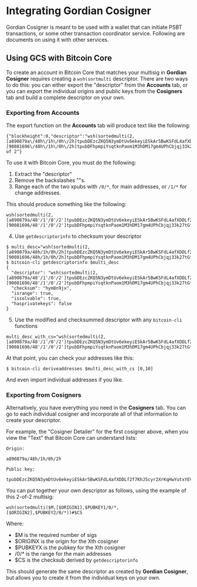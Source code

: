 # Integrating Gordian Cosigner

Gordian Cosigner is meant to be used with a wallet that can initiate PSBT transactions, or some other transaction coordinator service. Following are documents on using it with other services.

## Using GCS with Bitcoin Core

To create an account in Bitcoin Core that matches your multisig in **Gordian Cosigner** requires creating a `wsh(sortmulti` descriptor. There are two ways to do this: you can either export the "descriptor" from the **Accounts** tab, or you can export the individual origins and public keys from the **Cosigners** tab and build a complete descriptor on your own.

### Exporting from Accounts

The export function on the **Accounts** tab will produce text like the following:
```
{"blockheight":0,"descriptor":"wsh(sortedmulti(2,[a890879a\/48h\/1h\/0h\/2h]tpubDEzcZKQ5N3ymDtUv6ekeyiESkAr5BwKSFdL4afXDDLf2f7KhJ5cyr2XrKqHwYutxYEVoUcDxdTFM2qPvvr1nwaa7HtAeJN4b4RuGRhPSS83,[90081696\/48h\/1h\/0h\/2h]tpubDFhpmpiYsqtknPaom1M3hDM17gm4UPhCbjqj33k27tGf1bHWMcfyuNPLYozB1uzaaYyFz3CxJU7wzBdQ1FiRSfMaftbUYHgMZ5SrV5FcxV1))","label":"2 of 2"}
```
To use it with Bitcoin Core, you must do the following:

1. Extract the "descriptor"
2. Remove the backslashes "\"s.
3. Range each of the two xpubs with `/0/*`, for main addresses, or `/1/*` for change addresses.

This should produce something like the following:
```
wsh(sortedmulti(2,[a890879a/48'/1'/0'/2']tpubDEzcZKQ5N3ymDtUv6ekeyiESkAr5BwKSFdL4afXDDLf2f7KhJ5cyr2XrKqHwYutxYEVoUcDxdTFM2qPvvr1nwaa7HtAeJN4b4RuGRhPSS83/0/*,[90081696/48'/1'/0'/2']tpubDFhpmpiYsqtknPaom1M3hDM17gm4UPhCbjqj33k27tGf1bHWMcfyuNPLYozB1uzaaYyFz3CxJU7wzBdQ1FiRSfMaftbUYHgMZ5SrV5FcxV1/0/*))
```

4. Use `getdescriptorinfo` to checksum your descriptor

```
$ multi_desc="wsh(sortedmulti(2,[a890879a/48h/1h/0h/2h]tpubDEzcZKQ5N3ymDtUv6ekeyiESkAr5BwKSFdL4afXDDLf2f7KhJ5cyr2XrKqHwYutxYEVoUcDxdTFM2qPvvr1nwaa7HtAeJN4b4RuGRhPSS83/0/*,[90081696/48h/1h/0h/2h]tpubDFhpmpiYsqtknPaom1M3hDM17gm4UPhCbjqj33k27tGf1bHWMcfyuNPLYozB1uzaaYyFz3CxJU7wzBdQ1FiRSfMaftbUYHgMZ5SrV5FcxV1/0/*))"
$ bitcoin-cli getdescriptorinfo $multi_desc
{
  "descriptor": "wsh(sortedmulti(2,[a890879a/48'/1'/0'/2']tpubDEzcZKQ5N3ymDtUv6ekeyiESkAr5BwKSFdL4afXDDLf2f7KhJ5cyr2XrKqHwYutxYEVoUcDxdTFM2qPvvr1nwaa7HtAeJN4b4RuGRhPSS83/0/*,[90081696/48'/1'/0'/2']tpubDFhpmpiYsqtknPaom1M3hDM17gm4UPhCbjqj33k27tGf1bHWMcfyuNPLYozB1uzaaYyFz3CxJU7wzBdQ1FiRSfMaftbUYHgMZ5SrV5FcxV1/0/*))#clyps7au",
  "checksum": "hym8n9jx",
  "isrange": true,
  "issolvable": true,
  "hasprivatekeys": false
}
```

5. Use the modified and checksummed descriptor with any `bitcoin-cli` functions

```
multi_desc_with_cs="wsh(sortedmulti(2,[a890879a/48'/1'/0'/2']tpubDEzcZKQ5N3ymDtUv6ekeyiESkAr5BwKSFdL4afXDDLf2f7KhJ5cyr2XrKqHwYutxYEVoUcDxdTFM2qPvvr1nwaa7HtAeJN4b4RuGRhPSS83/0/*,[90081696/48'/1'/0'/2']tpubDFhpmpiYsqtknPaom1M3hDM17gm4UPhCbjqj33k27tGf1bHWMcfyuNPLYozB1uzaaYyFz3CxJU7wzBdQ1FiRSfMaftbUYHgMZ5SrV5FcxV1/0/*))#clyps7au"
```
At that point, you can check your addresses like this:
```
$ bitcoin-cli deriveaddresses $multi_desc_with_cs [0,10]
```
And even import individual addresses if you like.

### Exporting from Cosigners

Alternatively, you have everything you need in the **Cosigners** tab. You can go to each individual cosigner and incorporate all of that information to create your descriptor.

For example, the "Cosigner Detailer" for the first cosigner above, when you view the "Text" that Bitcoin Core can understand lists:

```
Origin:

a890879a/48h/1h/0h/2h

Public key:

tpubDEzcZKQ5N3ymDtUv6ekeyiESkAr5BwKSFdL4afXDDLf2f7KhJ5cyr2XrKqHwYutxYEVoUcDxdTFM2qPvvr1nwaa7HtAeJN4b4RuGRhPSS83
```
You can put together your own descriptor as follows, using the example of this 2-of-2 multisig:
```
wsh(sortedmulti($M,[$ORIGIN1],$PUBKEY1/0/*,[$ORIGIN2],$PUBKEY2/0/*))#$CS
```
Where:

* $M is the required number of sigs
* $ORIGINX is the origin for the Xth cosigner
* $PUBKEYX is the pubkey for the Xth cosigner
* /0/* is the range for the main addresses
* $CS is the checksub derived by `getdescriptorinfo`

This should generate the same descriptor as created by **Gordian Cosigner**, but allows you to create it from the individual keys on your own.

